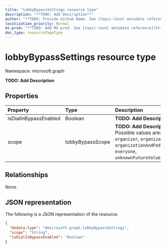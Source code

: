```yaml
---
title: "lobbyBypassSettings resource type"
description: "**TODO: Add Description**"
author: "**TODO: Provide Github Name. See [topic-level metadata reference](https://msgo.azurewebsites.net/add/document/guidelines/metadata.html#topic-level-metadata)**"
localization_priority: Normal
ms.prod: "**TODO: Add MS prod. See [topic-level metadata reference](https://msgo.azurewebsites.net/add/document/guidelines/metadata.html#topic-level-metadata)**"
doc_type: resourcePageType
---
```


# lobbyBypassSettings resource type

Namespace: microsoft.graph

**TODO: Add Description**

## Properties
|Property|Type|Description|
|:---|:---|:---|
|isDialInBypassEnabled|Boolean|**TODO: Add Description**|
|scope|lobbyBypassScope|**TODO: Add Description**. Possible values are: `organizer`, `organization`, `organizationAndFederated`, `everyone`, `unknownFutureValue`.|

## Relationships
None.

## JSON representation
The following is a JSON representation of the resource.
<!-- {
  "blockType": "resource",
  "@odata.type": "microsoft.graph.lobbyBypassSettings"
}
-->
``` json
{
  "@odata.type": "#microsoft.graph.lobbyBypassSettings",
  "scope": "String",
  "isDialInBypassEnabled": "Boolean"
}
```

